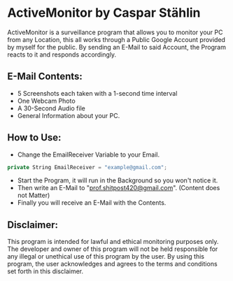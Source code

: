 # ActiveMonitor by Caspar Stählin
ActiveMonitor is a surveillance program that allows you to monitor your PC from any Location, this all works through a Public Google Account provided by myself for the public. By sending an E-Mail to said Account, the Program reacts to it and responds accordingly.

## E-Mail Contents:
  - 5 Screenshots each taken with a 1-second time interval
  - One Webcam Photo
  - A 30-Second Audio file
  - General Information about your PC.

## How to Use:
  - Change the EmailReceiver Variable to your Email.
  ```c#
  private String EmailReceiver = "example@gmail.com";
  ```
  - Start the Program, it will run in the Background so you won't notice it.
  - Then write an E-Mail to "prof.shitpost420@gmail.com". (Content does not Matter)
  - Finally you will receive an E-Mail with the Contents.

## Disclaimer:
This program is intended for lawful and ethical monitoring purposes only. 
The developer and owner of this program will not be held responsible for any illegal or unethical use of this program by the user. By using this program, the user acknowledges and agrees to the terms and conditions set forth in this disclaimer.

